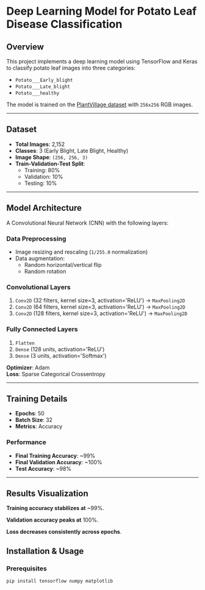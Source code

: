 # Deep Learning Model for Potato Leaf Disease Classification

## Overview
This project implements a deep learning model using TensorFlow and Keras to classify potato leaf images into three categories:  
- `Potato___Early_blight`  
- `Potato___Late_blight`  
- `Potato___healthy`  

The model is trained on the [PlantVillage dataset](https://plantvillage.psu.edu/) with `256x256` RGB images.

---

## Dataset
- **Total Images**: 2,152  
- **Classes**: 3 (Early Blight, Late Blight, Healthy)  
- **Image Shape**: `(256, 256, 3)`  
- **Train-Validation-Test Split**:  
  - Training: 80%  
  - Validation: 10%  
  - Testing: 10%  

---

## Model Architecture
A Convolutional Neural Network (CNN) with the following layers:

### Data Preprocessing
- Image resizing and rescaling (`1/255.0` normalization)
- Data augmentation:
  - Random horizontal/vertical flip
  - Random rotation

### Convolutional Layers
1. `Conv2D` (32 filters, kernel size=3, activation='ReLU') → `MaxPooling2D`
2. `Conv2D` (64 filters, kernel size=3, activation='ReLU') → `MaxPooling2D`
3. `Conv2D` (128 filters, kernel size=3, activation='ReLU') → `MaxPooling2D`

### Fully Connected Layers
1. `Flatten`
2. `Dense` (128 units, activation='ReLU')
3. `Dense` (3 units, activation='Softmax')  

**Optimizer**: Adam  
**Loss**: Sparse Categorical Crossentropy  

---

## Training Details
- **Epochs**: 50  
- **Batch Size**: 32  
- **Metrics**: Accuracy  

### Performance
- **Final Training Accuracy**: ~99%  
- **Final Validation Accuracy**: ~100%  
- **Test Accuracy**: ~98%  

---

## Results Visualization
**Training accuracy stabilizes at** ~99%.

**Validation accuracy peaks at** 100%.

**Loss decreases consistently across epochs**.

## Installation & Usage

### Prerequisites
```bash
pip install tensorflow numpy matplotlib

